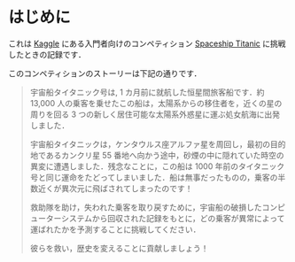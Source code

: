 はじめに
=================

これは [Kaggle](https://www.kaggle.com/) にある入門者向けのコンペティション [Spaceship Titanic](https://www.kaggle.com/competitions/spaceship-titanic) に挑戦したときの記録です．

このコンペティションのストーリーは下記の通りです．

> 宇宙船タイタニック号は, 1 カ月前に就航した恒星間旅客船です．約 13,000 人の乗客を乗せたこの船は，太陽系からの移住者を，近くの星の周りを回る 3 つの新しく居住可能な太陽系外惑星に運ぶ処女航海に出発しました．
>
> 宇宙船タイタニックは，ケンタウルス座アルファ星を周回し，最初の目的地であるカンクリ星 55 番地へ向かう途中，砂煙の中に隠れていた時空の異変に遭遇しました．残念なことに，この船は 1000 年前のタイタニック号と同じ運命をたどってしまいました．船は無事だったものの，乗客の半数近くが異次元に飛ばされてしまったのです！
>
> 救助隊を助け，失われた乗客を取り戻すために，宇宙船の破損したコンピューターシステムから回収された記録をもとに，どの乗客が異常によって運ばれたかを予測することに挑戦してください．
>
> 彼らを救い，歴史を変えることに貢献しましょう！